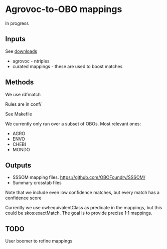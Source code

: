 # Agrovoc-to-OBO mappings

In progress

## Inputs

See [downloads](downloads)

 * agrovoc - ntriples
 * curated mappings - these are used to boost matches

## Methods

We use rdfmatch

Rules are in conf/

See Makefile

We currently only run over a subset of OBOs. Most relevant ones:

 - AGRO
 - ENVO
 - CHEBI
 - MONDO

## Outputs

 * SSSOM mapping files. https://github.com/OBOFoundry/SSSOM/
 * Summary crosstab files

Note that we include even low confidence matches, but every match has a confidence score

Currently we use owl:equivalentClass as predicate in the mappings, but this could be skos:exactMatch. The goal is to provide precise 1:1 mappings.

## TODO

User boomer to refine mappings
